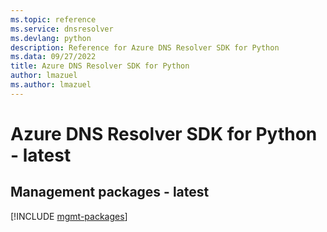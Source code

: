 ```yaml
---
ms.topic: reference
ms.service: dnsresolver
ms.devlang: python
description: Reference for Azure DNS Resolver SDK for Python
ms.data: 09/27/2022
title: Azure DNS Resolver SDK for Python
author: lmazuel
ms.author: lmazuel
---
```

# Azure DNS Resolver SDK for Python - latest

## Management packages - latest
[!INCLUDE [mgmt-packages](dns-resolver-mgmt-index.md)]